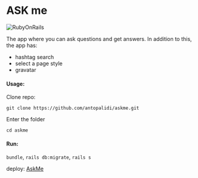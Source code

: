 # ASK me

![RubyOnRails](https://img.shields.io/badge/Ruby_on_Rails-CC0000?style=for-the-badge&logo=ruby-on-rails&logoColor=white)

The app where you can ask questions and get answers.
In addition to this, the app has:
- hashtag search
- select a page style
- gravatar

#### Usage:

Clone repo:

```
git clone https://github.com/antopalidi/askme.git
```
Enter the folder
```
cd askme
```

#### Run: 
`bundle`, `rails db:migrate`, `rails s`

deploy: [AskMe](https://shrouded-gorge-27296.herokuapp.com/)

